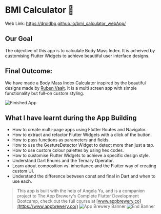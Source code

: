 # BMI Calculator 💪
Web Link: https://droidbg.github.io/bmi_calculator_webApp/

## Our Goal

The objective of this app is to calculate Body Mass Index. It is acheived by customising  Flutter Widgets to achieve beautiful user interface designs.


## Final Outcome:

We have made a Body Mass Index Calculator inspired by the beautiful designs made by [Ruben Vaalt](https://dribbble.com/shots/4585382-Simple-BMI-Calculator). It is a multi screen app with simple functionality but full-on custom styling.


![Finished App](https://github.com/londonappbrewery/Images/blob/master/bmi-calc-demo.gif)

## What I have learnt during the App Building

- How to create multi-page apps using Flutter Routes and Navigator.
- How to extract and refactor Flutter Widgets with a click of the button. 
- How to pass functions as parameters and fields.
- How to use the GestureDetector Widget to detect more than just a tap.
- How to use custom colour palettes by using hex codes.
- How to customise Flutter Widgets to achieve a specific design style.
- Understand Dart Enums and the Ternary Operator.
- Learn about composition vs. inheritance and the Flutter way of creating custom UI.
- Understand the difference between const and final in Dart and when to use each.

>This app is built with the help of Angela Yu, and is a companion project to The App Brewery's Complete Flutter Development Bootcamp, check out the full course at [www.appbrewery.co](https://www.appbrewery.co/)
![App Brewery Banner](https://github.com/londonappbrewery/Images/blob/master/AppBreweryBanner.png)
![End Banner](https://github.com/londonappbrewery/Images/blob/master/readme-end-banner.png)
